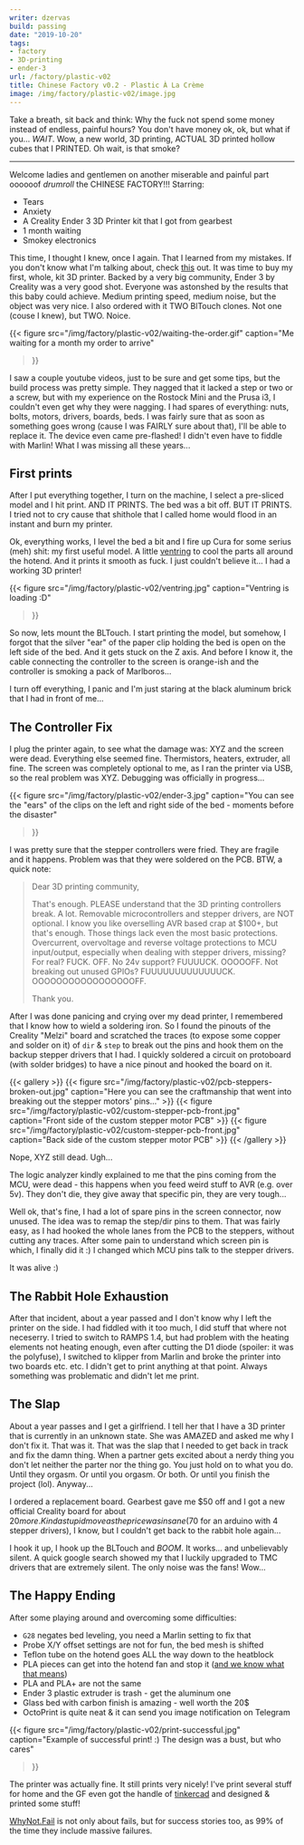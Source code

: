 ```yaml
---
writer: dzervas
build: passing
date: "2019-10-20"
tags:
- factory
- 3D-printing
- ender-3
url: /factory/plastic-v02
title: Chinese Factory v0.2 - Plastic À La Crème
image: /img/factory/plastic-v02/image.jpg
---
```


Take a breath, sit back and think: Why the fuck not spend some money instead of
endless, painful hours? You don't have money ok, ok, but what if you... *WAIT*.
Wow, a new world, 3D printing, ACTUAL 3D printed hollow cubes that I PRINTED.
Oh wait, is that smoke?

<!--more-->
---

Welcome ladies and gentlemen on another miserable and painful part oooooof
*drumroll* the CHINESE FACTORY!!! Starring:
 - Tears
 - Anxiety
 - A Creality Ender 3 3D Printer kit that I got from gearbest
 - 1 month waiting
 - Smokey electronics

This time, I thought I knew, once I again. That I learned from my mistakes. If
you don't know what I'm talking about, check [this](/factory/plastic-v01) out. It
was time to buy my first, whole, kit 3D printer. Backed by a very big community,
Ender 3 by Creality was a very good shot. Everyone was astonshed by the results
that this baby could achieve. Medium printing speed, medium noise, but the
object was very nice. I also ordered with it TWO BlTouch clones. Not one (couse
I knew), but TWO. Noice.

{{< figure
	src="/img/factory/plastic-v02/waiting-the-order.gif"
	caption="Me waiting for a month my order to arrive"
>}}

I saw a couple youtube videos, just to be sure and get some tips, but the build
process was pretty simple. They nagged that it lacked a step or two or a screw,
but with my experience on the Rostock Mini and the Prusa i3, I couldn't even get
why they were nagging. I had spares of everything: nuts, bolts, motors, drivers,
boards, beds. I was fairly sure that as soon as something goes wrong (cause I was
FAIRLY sure about that), I'll be able to replace it. The device even came
pre-flashed! I didn't even have to fiddle with Marlin! What I was missing all
these years...

## First prints

After I put everything together, I turn on the machine, I select a pre-sliced
model and I hit print. AND IT PRINTS. The bed was a bit off. BUT IT PRINTS.
I tried not to cry cause that shithole that I called home would flood in an
instant and burn my printer.

Ok, everything works, I level the bed a bit and I fire up Cura for some serius
(meh) shit: my first useful model. A little [ventring](https://www.thingiverse.com/thing:2912394)
to cool the parts all around the hotend. And it prints it smooth as fuck.
I just couldn't believe it... I had a working 3D printer!

{{< figure
	src="/img/factory/plastic-v02/ventring.jpg"
	caption="Ventring is loading :D"
>}}

So now, lets mount the BLTouch. I start printing the model, but somehow, I
forgot that the silver "ear" of the paper clip holding the bed is open on the
left side of the bed. And it gets stuck on the Z axis. And before I know it,
the cable connecting the controller to the screen is orange-ish and the
controller is smoking a pack of Marlboros...

I turn off everything, I panic and I'm just staring at the black aluminum brick
that I had in front of me...

## The Controller Fix

I plug the printer again, to see what the damage was: XYZ and the screen were
dead. Everything else seemed fine. Thermistors, heaters, extruder, all fine.
The screen was completely optional to me, as I ran the printer via USB, so the
real problem was XYZ. Debugging was officially in progress...

{{< figure
	src="/img/factory/plastic-v02/ender-3.jpg"
	caption="You can see the \"ears\" of the clips on the left and right side of the bed - moments before the disaster"
>}}

I was pretty sure that the stepper controllers were fried. They are fragile and
it happens. Problem was that they were soldered on the PCB. BTW, a quick note:

> Dear 3D printing community,
> 
> That's enough. PLEASE understand that the 3D printing controllers break. A lot.
> Removable microcontrollers and stepper drivers, are NOT optional.
> I know you like overselling AVR based crap at $100+, but that's enough.
> Those things lack even the most basic protections.
> Overcurrent, overvoltage and reverse voltage protections to MCU input/output,
> especially when dealing with stepper drivers, missing? For real? FUCK. OFF.
> No 24v support? FUUUUCK. OOOOOFF.
> Not breaking out unused GPIOs? FUUUUUUUUUUUUUCK. OOOOOOOOOOOOOOOOOFF.
> 
> Thank you.

After I was done panicing and crying over my dead printer, I remembered that
I know how to wield a soldering iron. So I found the pinouts of the Creality
"Melzi" board and scratched the traces (to expose some copper and solder on it)
of `dir` & `step` to break out the pins and hook them on the backup stepper
drivers that I had. I quickly soldered a circuit on protoboard
(with solder bridges) to have a nice pinout and hooked the board on it.

{{< gallery >}}
	{{< figure
		src="/img/factory/plastic-v02/pcb-steppers-broken-out.jpg"
		caption="Here you can see the craftmanship that went into breaking out the stepper motors' pins..."
	>}}
	{{< figure
		src="/img/factory/plastic-v02/custom-stepper-pcb-front.jpg"
		caption="Front side of the custom stepper motor PCB"
	>}}
	{{< figure
		src="/img/factory/plastic-v02/custom-stepper-pcb-front.jpg"
		caption="Back side of the custom stepper motor PCB"
	>}}
{{< /gallery >}}

Nope, XYZ still dead. Ugh...

The logic analyzer kindly explained to me that the pins coming from the MCU,
were dead - this happens when you feed weird stuff to AVR (e.g. over 5v). They
don't die, they give away that specific pin, they are very tough...

Well ok, that's fine, I had a lot of spare pins in the screen
connector, now unused. The idea was to remap the step/dir pins to them. That
was fairly easy, as I had hooked the whole lanes from the PCB to the steppers,
without cutting any traces. After some pain to understand which screen pin
is which, I finally did it :) I changed which MCU pins talk to the stepper
drivers.

It was alive :)

## The Rabbit Hole Exhaustion

After that incident, about a year passed and I don't know why I left the printer
on the side. I had fiddled with it too much, I did stuff that where not
neceserry. I tried to switch to RAMPS 1.4, but had problem with the heating
elements not heating enough, even after cutting the D1 diode
(spoiler: it was the polyfuse), I switched to klipper from Marlin and broke the
printer into two boards etc. etc. I didn't get to print anything at that point.
Always something was problematic and didn't let me print.

## The Slap

About a year passes and I get a girlfriend. I tell her that I have a 3D printer
that is currently in an unknown state. She was AMAZED and asked me why I don't
fix it. That was it. That was the slap that I needed to get back in track and
fix the damn thing. When a partner gets excited about a nerdy thing you don't
let neither the parter nor the thing go. You just hold on to what you do. Until
they orgasm. Or until you orgasm. Or both. Or until you finish the project (lol).
Anyway...

I ordered a replacement board. Gearbest gave me $50 off and I got a new official
Creality board for about $20 more. Kinda stupid move as the price was insane
(70$ for an arduino with 4 stepper drivers), I know, but I couldn't get back to
the rabbit hole again...

I hook it up, I hook up the BLTouch and *BOOM*. It works... and unbelievably
silent. A quick google search showed my that I luckily upgraded to TMC drivers
that are extremely silent. The only noise was the fans! Wow...

## The Happy Ending

After some playing around and overcoming some difficulties:
- `G28` negates bed leveling, you need a Marlin setting to fix that
- Probe X/Y offset settings are not for fun, the bed mesh is shifted
- Teflon tube on the hotend goes ALL the way down to the heatblock
- PLA pieces can get into the hotend fan and stop it ([and we know what that means](/factory/plastic-v01))
- PLA and PLA+ are not the same
- Ender 3 plastic extruder is trash - get the aluminum one
- Glass bed with carbon finish is amazing - well worth the 20$
- OctoPrint is quite neat & it can send you image notification on Telegram

{{< figure
	src="/img/factory/plastic-v02/print-successful.jpg"
	caption="Example of successful print! :) The design was a bust, but who cares"
>}}

The printer was actually fine. It still prints very nicely! I've print several
stuff for home and the GF even got the handle of [tinkercad](https://tinkercad.com)
and designed & printed some stuff!

[WhyNot.Fail](https://whynot.fail) is not only about fails, but for success
stories too, as 99% of the time they include massive failures.
